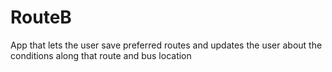 # RouteB
App that lets the user save preferred routes and updates the user about the conditions along that route and bus location
